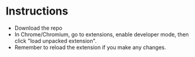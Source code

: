 # Instructions

- Download the repo
- In Chrome/Chromium, go to extensions, enable developer mode, then click "load unpacked extension".
- Remember to reload the extension if you make any changes.
